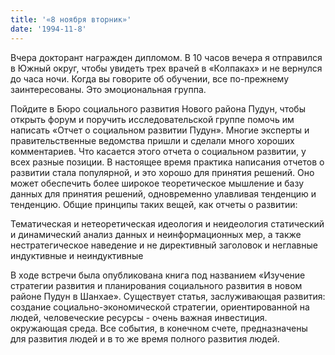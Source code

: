 ```yaml
---
title: '«8 ноября вторник»'
date: '1994-11-8'
---
```


Вчера докторант награжден дипломом. В 10 часов вечера я отправился в Южный округ, чтобы увидеть трех врачей в «Колпаках» и не вернулся до часа ночи. Когда вы говорите об обучении, все по-прежнему заинтересованы. Это эмоциональная группа.

Пойдите в Бюро социального развития Нового района Пудун, чтобы открыть форум и поручить исследовательской группе помочь им написать «Отчет о социальном развитии Пудун». Многие эксперты и правительственные ведомства пришли и сделали много хороших комментариев. Что касается этого отчета о социальном развитии, у всех разные позиции. В настоящее время практика написания отчетов о развитии стала популярной, и это хорошо для принятия решений. Оно может обеспечить более широкое теоретическое мышление и базу данных для принятия решений, одновременно улавливая тенденцию и тенденцию. Общие принципы таких вещей, как отчеты о развитии:

Тематическая и нетеоретическая идеология и неидеология статический и динамический анализ данных и неинформационных мер, а также нестратегическое наведение и не директивный заголовок и неглавные индуктивные и неиндуктивные

В ходе встречи была опубликована книга под названием «Изучение стратегии развития и планирования социального развития в новом районе Пудун в Шанхае». Существует статья, заслуживающая развития: создание социально-экономической стратегии, ориентированной на людей, человеческие ресурсы - очень важная инвестиция. окружающая среда. Все события, в конечном счете, предназначены для развития людей и в то же время полного развития людей.


